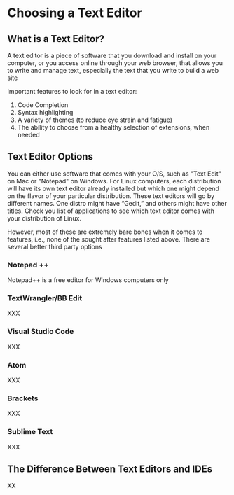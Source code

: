 # Choosing a Text Editor
## What is a Text Editor?
A text editor is a piece of software that you download and install on your computer, or you access online through your web browser, that allows you to write and manage text, especially the text that you write to build a web site

Important features to look for in a text editor:
1. Code Completion
2. Syntax highlighting
3. A variety of themes (to reduce eye strain and fatigue)
4. The ability to choose from a healthy selection of extensions, when needed

## Text Editor Options
You can either use software that comes with your O/S, such as "Text Edit" on Mac or "Notepad" on Windows. For Linux computers, each distribution will have its own text editor already installed but which one might depend on the flavor of your particular distribution. These text editors will go by different names. One distro might have “Gedit,” and others might have other titles. Check you list of applications to see which text editor comes with your distribution of Linux.

However, most of these are extremely bare bones when it comes to features, i.e., none of the sought after features listed above. There are several better third party options

### Notepad ++
Notepad++ is a free editor for Windows computers only

### TextWrangler/BB Edit
XXX

### Visual Studio Code
XXX

### Atom
XXX

### Brackets
XXX

### Sublime Text
XXX

## The Difference Between Text Editors and IDEs
XX

